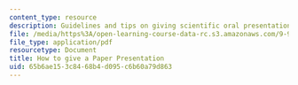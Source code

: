 ```yaml
---
content_type: resource
description: Guidelines and tips on giving scientific oral presentations.
file: /media/https%3A/open-learning-course-data-rc.s3.amazonaws.com/9-916-the-neural-basis-of-visual-object-recognition-in-monkeys-and-humans-spring-2005/65b6ae153c8468b4d095c6b60a79d863_how_to_pres_pap.pdf
file_type: application/pdf
resourcetype: Document
title: How to give a Paper Presentation
uid: 65b6ae15-3c84-68b4-d095-c6b60a79d863
---
```

